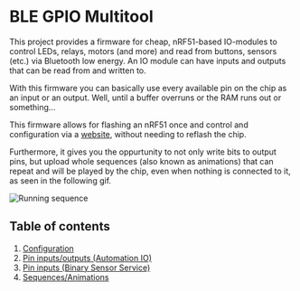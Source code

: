 # BLE GPIO Multitool

This project provides a firmware for cheap, nRF51-based IO-modules to control LEDs, relays, motors (and more) and read from buttons, sensors (etc.) via Bluetooth low energy.
An IO module can have inputs and outputs that can be read from and written to.

With this firmware you can basically use every available pin on the chip as an input or an output.
Well, until a buffer overruns or the RAM runs out or something...

This firmware allows for flashing an nRF51 once and control and configuration via a [website](https://ble.nullco.de),
without needing to reflash the chip.

Furthermore, it gives you the oppurtunity to not only write bits to output pins, but upload whole sequences (also known as animations)
that can repeat and will be played by the chip, even when nothing is connected to it, as seen in the following gif.

![Running sequence](https://user-images.githubusercontent.com/26143255/188250995-35686f41-e14b-4790-976d-508945753b45.gif)

## Table of contents

1. [Configuration](docs/CONFIGURATION.md)
2. [Pin inputs/outputs (Automation IO)](docs/AUTOMATION_IO_SERVICE.md)
3. [Pin inputs (Binary Sensor Service)](docs/BINARY_SENSOR_SERVICE.md)
4. [Sequences/Animations](docs/SEQUENCES.md)
